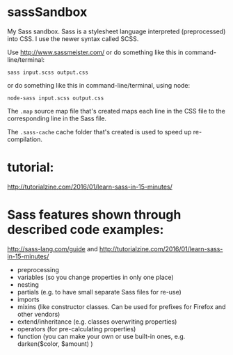 # sassSandbox
My Sass sandbox.
Sass is a stylesheet language interpreted (preprocessed) into CSS.
I use the newer syntax called SCSS.

Use http://www.sassmeister.com/
or do something like this in command-line/terminal:

`sass input.scss output.css`

or do something like this in command-line/terminal, using node:

`node-sass input.scss output.css`


The `.map` source map file that's created maps each line in the CSS file to the corresponding line in the Sass file.

The `.sass-cache` cache folder that's created is used to speed up re-compilation.

# tutorial:
http://tutorialzine.com/2016/01/learn-sass-in-15-minutes/

# Sass features shown through described code examples:
http://sass-lang.com/guide and http://tutorialzine.com/2016/01/learn-sass-in-15-minutes/

* preprocessing
* variables (so you change properties in only one place)
* nesting
* partials (e.g. to have small separate Sass files for re-use)
* imports
* mixins (like constructor classes.  Can be used for prefixes for Firefox and other vendors)
* extend/inheritance (e.g. classes overwriting properties)
* operators (for pre-calculating properties)
* function (you can make your own or use built-in ones, e.g. darken($color, $amount) )